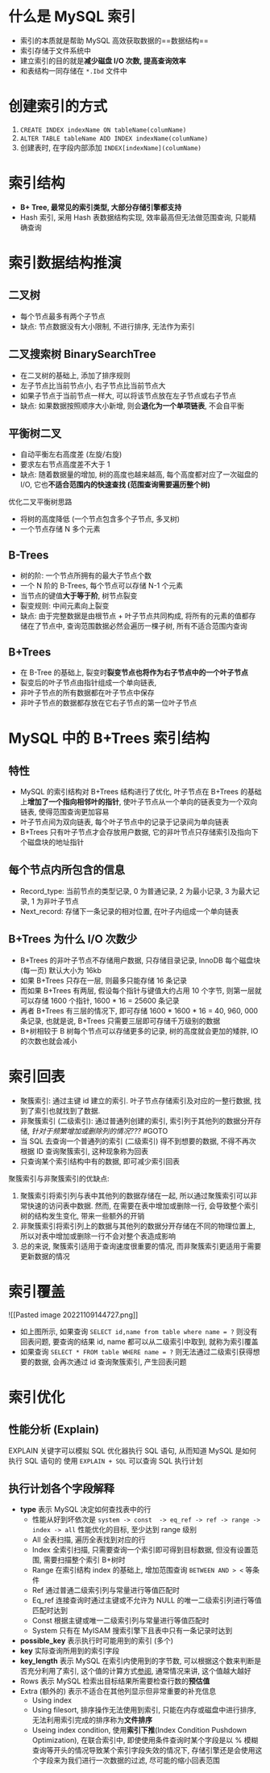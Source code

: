 # 什么是 MySQL 索引
- 索引的本质就是帮助 MySQL 高效获取数据的==数据结构==
- 索引存储于文件系统中
- 建立索引的目的就是**减少磁盘 I/O 次数, 提高查询效率**
- 和表结构一同存储在 `*.Ibd` 文件中

# 创建索引的方式
1.  `CREATE INDEX indexName ON tableName(columName)` 
2. `ALTER TABLE tableName ADD INDEX indexName(columName)`
3. 创建表时, 在字段内部添加 `INDEX[indexName](columName)`


# 索引结构
- **B+ Tree, 最常见的索引类型, 大部分存储引擎都支持** 
- Hash 索引, 采用 Hash 表数据结构实现, 效率最高但无法做范围查询, 只能精确查询

# 索引数据结构推演
## 二叉树
- 每个节点最多有两个子节点
- 缺点: 节点数据没有大小限制, 不进行排序, 无法作为索引
## 二叉搜索树 BinarySearchTree
- 在二叉树的基础上, 添加了排序规则
- 左子节点比当前节点小, 右子节点比当前节点大
- 如果子节点于当前节点一样大, 可以将该节点放在左子节点或右子节点
- 缺点: 如果数据按照顺序大小新增, 则会**退化为一个单项链表**, 不会自平衡
## 平衡树二叉
- 自动平衡左右高度差 (左旋/右旋)
- 要求左右节点高度差不大于 1
- 缺点: 随着数据量的增加, 树的高度也越来越高, 每个高度都对应了一次磁盘的 I/O, 它也**不适合范围内的快速查找 (范围查询需要遍历整个树)**

优化二叉平衡树思路
- 将树的高度降低 (一个节点包含多个子节点, 多叉树)
- 一个节点存储 N 多个元素

## B-Trees
- 树的阶: 一个节点所拥有的最大子节点个数
- 一个 N 阶的 B-Trees, 每个节点可以存储 N-1 个元素
- 当节点的键值**大于等于阶**, 树节点裂变
- 裂变规则: 中间元素向上裂变
- 缺点: 由于完整数据是由根节点 + 叶子节点共同构成, 将所有的元素的值都存储在了节点中, 查询范围数据必然会遍历一棵子树, 所有不适合范围内查询

## B+Trees
- 在 B-Tree 的基础上, 裂变时**裂变节点也将作为右子节点中的一个叶子节点**
- 裂变后的叶子节点由指针组成一个单向链表,
- 非叶子节点的所有数据都在叶子节点中保存
- 非叶子节点的数据都存放在它右子节点的第一位叶子节点

# MySQL 中的 B+Trees 索引结构
## 特性
- MySQL 的索引结构对 B+Trees 结构进行了优化, 叶子节点在 B+Trees 的基础上**增加了一个指向相邻叶的指针**, 使叶子节点从一个单向的链表变为一个双向链表, 使得范围查询更加容易
- 叶子节点间为双向链表, 每个叶子节点中的记录于记录间为单向链表
- B+Trees 只有叶子节点才会存放用户数据, 它的非叶节点只存储索引及指向下个磁盘块的地址指针

## 每个节点内所包含的信息
- Record_type: 当前节点的类型记录, 0 为普通记录, 2 为最小记录, 3 为最大记录, 1 为非叶子节点
- Next_record: 存储下一条记录的相对位置, 在叶子内组成一个单向链表

## B+Trees 为什么 I/O 次数少
- B+Trees 的非叶子节点不存储用户数据, 只存储目录记录, InnoDB 每个磁盘块 (每一页) 默认大小为 16kb
- 如果 B+Trees 只存在一层, 则最多只能存储 16 条记录
- 而如果 B+Trees 有两层, 假设每个指针与键值大约占用 10 个字节, 则第一层就可以存储 1600 个指针, 1600 * 16 = 25600 条记录
- 再者 B+Trees 有三层的情况下, 即可存储 1600 \* 1600 \* 16 = 40, 960, 000 条记录, 也就是说, B+Trees 只需要三层即可存储千万级别的数据
- B+树相较于 B 树每个节点可以存储更多的记录, 树的高度就会更加的矮胖, IO 的次数也就会减小

# 索引回表
- 聚簇索引: 通过主键 id 建立的索引. 叶子节点存储索引及对应的一整行数据, 找到了索引也就找到了数据. 
- 非聚簇索引 (二级索引): 通过普通列创建的索引, 索引列于其他列的数据分开存储, *针对于频繁增加或删除列的情况???* #GOTO
- 当 SQL 去查询一个普通列的索引 (二级索引) 得不到想要的数据, 不得不再次根据 ID 查询聚簇索引, 这种现象称为回表
- 只查询某个索引结构中有的数据, 即可减少索引回表

聚簇索引与非聚簇索引的优缺点:
1. 聚簇索引将索引列与表中其他列的数据存储在一起, 所以通过聚簇索引可以非常快速的访问表中数据. 然而, 在需要在表中增加或删除一行, 会导致整个索引树的结构发生变化, 带来一些额外的开销
2. 非聚簇索引将索引列上的数据与其他列的数据分开存储在不同的物理位置上, 所以对表中增加或删除一行不会对整个表造成影响
3. 总的来说, 聚簇索引适用于查询速度很重要的情况, 而非聚簇索引更适用于需要更新数据的情况


# 索引覆盖
![[Pasted image 20221109144727.png]]
- 如上图所示, 如果查询 `SELECT id,name from table where name = ?` 则没有回表问题, 要查询的结果 id, name 都可以从二级索引中取到, 就称为索引覆盖
- 如果查询 `SELECT * FROM table WHERE name = ?` 则无法通过二级索引获得想要的数据, 会再次通过 id 查询聚簇索引, 产生回表问题 

# 索引优化

## 性能分析 (Explain)
EXPLAIN 关键字可以模拟 SQL 优化器执行 SQL 语句, 从而知道 MySQL 是如何执行 SQL 语句的
使用 `EXPLAIN + SQL` 可以查询 SQL 执行计划

## 执行计划各个字段解释
- **type** 表示 MySQL 决定如何查找表中的行
	- 性能从好到坏依次是 `system -> const  -> eq_ref -> ref -> range -> index -> all` 性能优化的目标, 至少达到 range 级别
	- All 全表扫描, 遍历全表找到对应的行
	- Index 全索引扫描, 只需要查询一个索引即可得到目标数据, 但没有设置范围, 需要扫描整个索引 B+树时
	- Range 在索引结构 index 的基础上, 增加范围查询 `BETWEEN AND > <` 等条件
	- Ref 通过普通二级索引列与常量进行等值匹配时 
	- Eq_ref 连接查询时通过主键或不允许为 NULL 的唯一二级索引列进行等值匹配时达到
	- Const 根据主键或唯一二级索引列与常量进行等值匹配时
	- System 只有在 MyISAM 搜索引擎下且表中只有一条记录时达到
- **possible_key** 表示执行时可能用到的索引 (多个)
- **key** 实际查询所用到的索引字段
- **key_length** 表示 MySQL 在索引内使用到的字节数, 可以根据这个数来判断是否充分利用了索引, 这个值的计算方式[参阅](https://www.modb.pro/db/52861), 通常情况来讲, 这个值越大越好
- Rows 表示 MySQL 检索出目标结果所需要检查行数的**预估值**
- Extra (额外的) 表示不适合在其他列显示但非常重要的补充信息
	- Using index
	- Using filesort, 排序操作无法使用到索引, 只能在内存或磁盘中进行排序, 无法利用索引完成的排序称为**文件排序**
	- Useing index condition, 使用**索引下推**(Index Condition Pushdown Optimization), 在联合索引中, 即使使用条件查询时某个字段是以 % 模糊查询等开头的情况导致某个索引字段失效的情况下, 存储引擎还是会使用这个字段来为我们进行一次数据的过滤, 尽可能的缩小回表范围